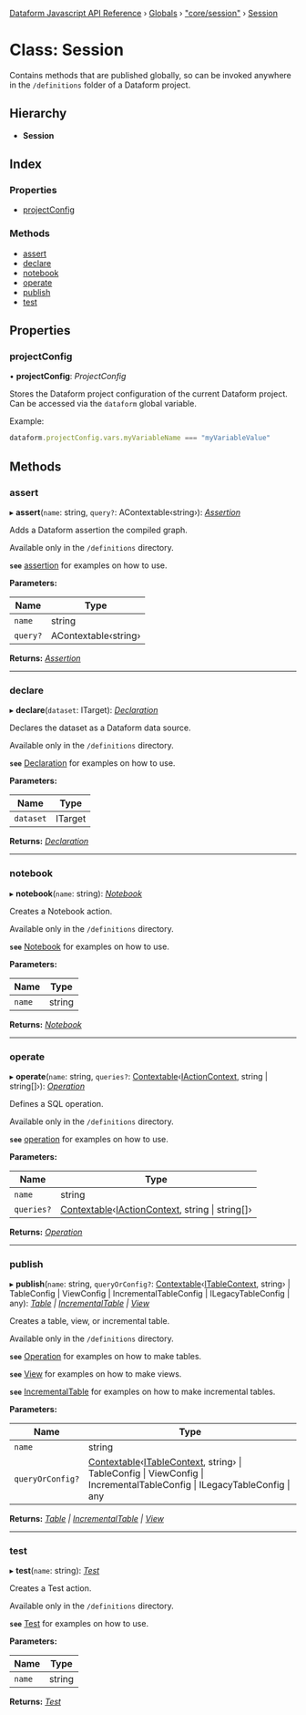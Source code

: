 [Dataform Javascript API Reference](../README.md) › [Globals](../globals.md) › ["core/session"](../modules/_core_session_.md) › [Session](_core_session_.session.md)

# Class: Session

Contains methods that are published globally, so can be invoked anywhere in the `/definitions`
folder of a Dataform project.

## Hierarchy

* **Session**

## Index

### Properties

* [projectConfig](_core_session_.session.md#projectconfig)

### Methods

* [assert](_core_session_.session.md#assert)
* [declare](_core_session_.session.md#declare)
* [notebook](_core_session_.session.md#notebook)
* [operate](_core_session_.session.md#operate)
* [publish](_core_session_.session.md#publish)
* [test](_core_session_.session.md#test)

## Properties

###  projectConfig

• **projectConfig**: *ProjectConfig*

Stores the Dataform project configuration of the current Dataform project. Can be accessed via
the `dataform` global variable.

Example:

```js
dataform.projectConfig.vars.myVariableName === "myVariableValue"
```

## Methods

###  assert

▸ **assert**(`name`: string, `query?`: AContextable‹string›): *[Assertion](_core_actions_assertion_.assertion.md)*

Adds a Dataform assertion the compiled graph.

Available only in the `/definitions` directory.

**`see`** [assertion](Assertion) for examples on how to use.

**Parameters:**

Name | Type |
------ | ------ |
`name` | string |
`query?` | AContextable‹string› |

**Returns:** *[Assertion](_core_actions_assertion_.assertion.md)*

___

###  declare

▸ **declare**(`dataset`: ITarget): *[Declaration](_core_actions_declaration_.declaration.md)*

Declares the dataset as a Dataform data source.

Available only in the `/definitions` directory.

**`see`** [Declaration](Declaration) for examples on how to use.

<!-- TODO(ekrekr): safely allow passing of config blocks as the second argument, similar to
publish. -->

**Parameters:**

Name | Type |
------ | ------ |
`dataset` | ITarget |

**Returns:** *[Declaration](_core_actions_declaration_.declaration.md)*

___

###  notebook

▸ **notebook**(`name`: string): *[Notebook](_core_actions_notebook_.notebook.md)*

Creates a Notebook action.

Available only in the `/definitions` directory.

**`see`** [Notebook](Notebook) for examples on how to use.

<!-- TODO(ekrekr): safely allow passing of config blocks as the second argument, similar to
publish. -->
<!-- TODO(ekrekr): add tests for this method -->

**Parameters:**

Name | Type |
------ | ------ |
`name` | string |

**Returns:** *[Notebook](_core_actions_notebook_.notebook.md)*

___

###  operate

▸ **operate**(`name`: string, `queries?`: [Contextable](../modules/_core_contextables_.md#contextable)‹[IActionContext](../interfaces/_core_contextables_.iactioncontext.md), string | string[]›): *[Operation](_core_actions_operation_.operation.md)*

Defines a SQL operation.

Available only in the `/definitions` directory.

**`see`** [operation](Operation) for examples on how to use.

**Parameters:**

Name | Type |
------ | ------ |
`name` | string |
`queries?` | [Contextable](../modules/_core_contextables_.md#contextable)‹[IActionContext](../interfaces/_core_contextables_.iactioncontext.md), string &#124; string[]› |

**Returns:** *[Operation](_core_actions_operation_.operation.md)*

___

###  publish

▸ **publish**(`name`: string, `queryOrConfig?`: [Contextable](../modules/_core_contextables_.md#contextable)‹[ITableContext](../interfaces/_core_contextables_.itablecontext.md), string› | TableConfig | ViewConfig | IncrementalTableConfig | ILegacyTableConfig | any): *[Table](_core_actions_table_.table.md) | [IncrementalTable](_core_actions_incremental_table_.incrementaltable.md) | [View](_core_actions_view_.view.md)*

Creates a table, view, or incremental table.

Available only in the `/definitions` directory.

**`see`** [Operation](Operation) for examples on how to make tables.

**`see`** [View](View) for examples on how to make views.

**`see`** [IncrementalTable](IncrementalTable) for examples on how to make incremental tables.

**Parameters:**

Name | Type |
------ | ------ |
`name` | string |
`queryOrConfig?` | [Contextable](../modules/_core_contextables_.md#contextable)‹[ITableContext](../interfaces/_core_contextables_.itablecontext.md), string› &#124; TableConfig &#124; ViewConfig &#124; IncrementalTableConfig &#124; ILegacyTableConfig &#124; any |

**Returns:** *[Table](_core_actions_table_.table.md) | [IncrementalTable](_core_actions_incremental_table_.incrementaltable.md) | [View](_core_actions_view_.view.md)*

___

###  test

▸ **test**(`name`: string): *[Test](_core_actions_test_.test.md)*

Creates a Test action.

Available only in the `/definitions` directory.

**`see`** [Test](Test) for examples on how to use.

<!-- TODO(ekrekr): safely allow passing of config blocks as the second argument, similar to
publish. -->
<!-- TODO(ekrekr): add tests for this method -->

**Parameters:**

Name | Type |
------ | ------ |
`name` | string |

**Returns:** *[Test](_core_actions_test_.test.md)*

